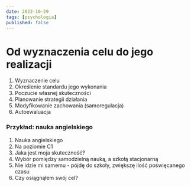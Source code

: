 ```yaml
---
date: 2022-10-29
tags: [psychologia]
published: false
---
```

# Od wyznaczenia celu do jego realizacji

1. Wyznaczenie celu 
2. Określenie standardu jego wykonania
3. Poczucie własnej skuteczności
4. Planowanie strategii działania 
5. Modyfikowanie zachowania (samoregulacja)
6. Autoewaluacja

### Przykład: nauka angielskiego

1. Nauka angielskiego 
2. Na poziomie C1
3. Jaka jest moja skuteczność? 
4. Wybór pomiędzy samodzielną nauką, a szkołą stacjonarną
5. Nie idzie mi samemu - pójdę do szkoły, zwiększę ilość poświęcanego czasu
6. Czy osiągnąłem swój cel?